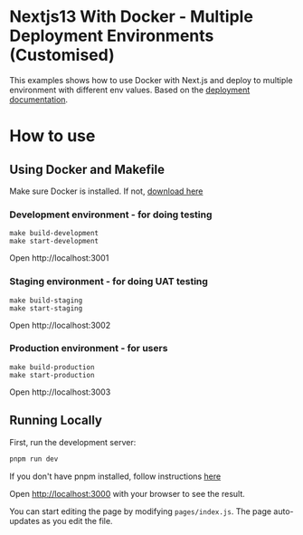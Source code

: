 # Nextjs13 With Docker - Multiple Deployment Environments (Customised)

This examples shows how to use Docker with Next.js and deploy to multiple environment with different env values. Based on the [deployment documentation](https://nextjs.org/docs/deployment#docker-image).

# How to use
## Using Docker and Makefile

Make sure Docker is installed. If not, [download here](https://docs.docker.com/get-docker/)

### Development environment - for doing testing

```
make build-development
make start-development
```

Open http://localhost:3001

### Staging environment - for doing UAT testing

```
make build-staging
make start-staging
```

Open http://localhost:3002

### Production environment - for users

```
make build-production
make start-production
```

Open http://localhost:3003

## Running Locally

First, run the development server:

```bash
pnpm run dev
```

If you don't have pnpm installed, follow instructions [here](https://pnpm.io/installation)

Open [http://localhost:3000](http://localhost:3000) with your browser to see the result.

You can start editing the page by modifying `pages/index.js`. The page auto-updates as you edit the file.